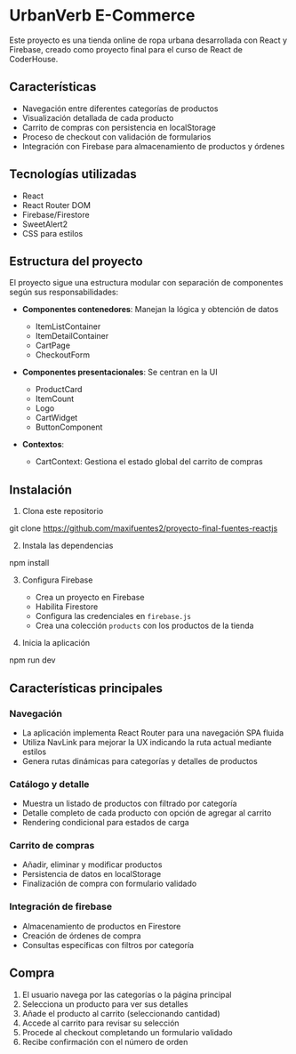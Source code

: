 # UrbanVerb E-Commerce

Este proyecto es una tienda online de ropa urbana desarrollada con React y Firebase, creado como proyecto final para el curso de React de CoderHouse.

## Características

- Navegación entre diferentes categorías de productos
- Visualización detallada de cada producto
- Carrito de compras con persistencia en localStorage
- Proceso de checkout con validación de formularios
- Integración con Firebase para almacenamiento de productos y órdenes

## Tecnologías utilizadas

- React
- React Router DOM
- Firebase/Firestore
- SweetAlert2
- CSS para estilos

## Estructura del proyecto

El proyecto sigue una estructura modular con separación de componentes según sus responsabilidades:

- **Componentes contenedores**: Manejan la lógica y obtención de datos
  - ItemListContainer
  - ItemDetailContainer
  - CartPage
  - CheckoutForm

- **Componentes presentacionales**: Se centran en la UI
  - ProductCard
  - ItemCount
  - Logo
  - CartWidget
  - ButtonComponent

- **Contextos**:
  - CartContext: Gestiona el estado global del carrito de compras

## Instalación

1. Clona este repositorio

git clone https://github.com/maxifuentes2/proyecto-final-fuentes-reactjs


2. Instala las dependencias

npm install


3. Configura Firebase
   - Crea un proyecto en Firebase
   - Habilita Firestore
   - Configura las credenciales en `firebase.js`
   - Crea una colección `products` con los productos de la tienda

4. Inicia la aplicación

npm run dev

## Características principales

### Navegación
- La aplicación implementa React Router para una navegación SPA fluida
- Utiliza NavLink para mejorar la UX indicando la ruta actual mediante estilos
- Genera rutas dinámicas para categorías y detalles de productos

### Catálogo y detalle
- Muestra un listado de productos con filtrado por categoría
- Detalle completo de cada producto con opción de agregar al carrito
- Rendering condicional para estados de carga

### Carrito de compras
- Añadir, eliminar y modificar productos
- Persistencia de datos en localStorage
- Finalización de compra con formulario validado

### Integración de firebase
- Almacenamiento de productos en Firestore
- Creación de órdenes de compra
- Consultas específicas con filtros por categoría

## Compra

1. El usuario navega por las categorías o la página principal
2. Selecciona un producto para ver sus detalles
3. Añade el producto al carrito (seleccionando cantidad)
4. Accede al carrito para revisar su selección
5. Procede al checkout completando un formulario validado
6. Recibe confirmación con el número de orden
